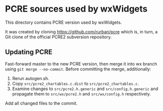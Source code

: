 PCRE sources used by wxWidgets
==============================

This directory contains PCRE version used by wxWidgets.

It was created by cloning https://github.com/rurban/pcre which is, in turn, a
Git clone of the official PCRE2 subversion repository.

Updating PCRE
-------------

Fast-forward master to the new PCRE version, then merge it into wx branch
using `git merge --no-commit`. Before committing the merge, additionally:

1. Rerun autogen.sh.
1. Copy `src/pcre2_chartables.c.dist` to `src/pcre2_chartables.c`.
1. Examine changes to `src/pcre2.h.generic` and `src/config.h.generic` and
   propagate them to `src/wx/pcre2.h` and `src/wx/config.h` respectively.

Add all changed files to the commit.
